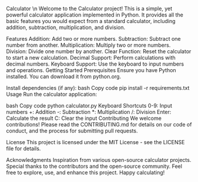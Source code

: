 Calculator \n
Welcome to the Calculator project! This is a simple, yet powerful calculator application implemented in Python. It provides all the basic features you would expect from a standard calculator, including addition, subtraction, multiplication, and division.

Features
Addition: Add two or more numbers.
Subtraction: Subtract one number from another.
Multiplication: Multiply two or more numbers.
Division: Divide one number by another.
Clear Function: Reset the calculator to start a new calculation.
Decimal Support: Perform calculations with decimal numbers.
Keyboard Support: Use the keyboard to input numbers and operations.
Getting Started
Prerequisites
Ensure you have Python installed. You can download it from python.org.

Install dependencies (if any):
bash
Copy code
pip install -r requirements.txt
Usage
Run the calculator application:

bash
Copy code
python calculator.py
Keyboard Shortcuts
0-9: Input numbers
+: Addition
-: Subtraction
*: Multiplication
/: Division
Enter: Calculate the result
C: Clear the input
Contributing
We welcome contributions! Please read the CONTRIBUTING.md for details on our code of conduct, and the process for submitting pull requests.

License
This project is licensed under the MIT License - see the LICENSE file for details.

Acknowledgments
Inspiration from various open-source calculator projects.
Special thanks to the contributors and the open-source community.
Feel free to explore, use, and enhance this project. Happy calculating!
